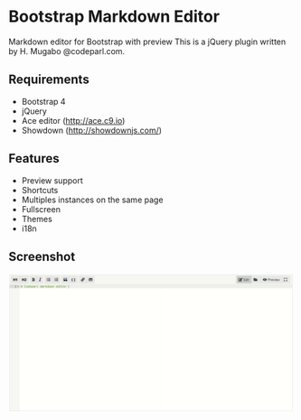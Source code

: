 # Bootstrap Markdown Editor


Markdown editor for Bootstrap with preview 
This is a jQuery plugin written by H. Mugabo @codeparl.com.

## Requirements

* Bootstrap 4
* jQuery
* Ace editor (http://ace.c9.io)
* Showdown (http://showdownjs.com/)

## Features

* Preview support
* Shortcuts
* Multiples instances on the same page
* Fullscreen
* Themes
* i18n

## Screenshot

![Screenshot 1](screenshot.png)
